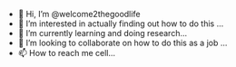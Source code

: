 - 👋 Hi, I’m @welcome2thegoodlife
- 👀 I’m interested in actually finding out how to do this ...
- 🌱 I’m currently learning and doing research...
- 💞️ I’m looking to collaborate on how to do this as a job ...
- 📫 How to reach me cell...

<!---
welcome2thegoodlife/welcome2thegoodlife is a ✨ special ✨ repository because its `README.md` (this file) appears on your GitHub profile.
You can click the Preview link to take a look at your changes.
--->
